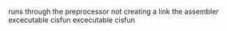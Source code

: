 runs through the preprocessor
not creating a link
the assembler
excecutable cisfun
excecutable cisfun
